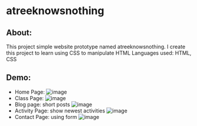 # atreeknowsnothing
## About:
This project simple website prototype named atreeknowsnothing. I create this project to learn using CSS to manipulate HTML
Languages used: HTML, CSS
## Demo:
- Home Page:
![image](https://user-images.githubusercontent.com/51033012/166866970-6936df10-0cd5-4b53-b42e-81405bddeff2.png)
- Class Page:
![image](https://user-images.githubusercontent.com/51033012/166867064-45c230e1-60b0-4d11-88c4-8ffe111d4d27.png)
- Blog page: short posts
![image](https://user-images.githubusercontent.com/51033012/166867094-94ee5957-61c8-4735-a1e7-9f499a08272a.png)
- Activity Page: show newest activities
![image](https://user-images.githubusercontent.com/51033012/166867136-d801cea3-0156-483d-a467-b82e65b8b717.png)
- Contact Page: using form
![image](https://user-images.githubusercontent.com/51033012/166867159-44e585ea-cd6b-471f-b2e2-7e0924e85f53.png)
